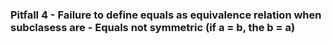 ### Pitfall 4 - Failure to define equals as equivalence relation when subclasess are  - Equals not symmetric (if a = b, the b = a)